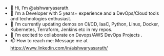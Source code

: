 - 👋 Hi, I’m @aishwaryasarath.
- 👀 I’m a Developer with 5 years+ experience and a DevOps/Cloud tools and technologies enthusiast.
- 🌱 I’m currently updating demos on CI/CD, IaaC, Python, Linux, Docker, Kubernetes, Terraform, Jenkins etc in my repos.
- 💞️ I’m excited to collaborate on Devops/AWS DevOps Projects .
- 📫 How to reach me: Message me at https://www.linkedin.com/in/aishwaryasarath/

<!---
aishwaryasarath/aishwaryasarath is a ✨ special ✨ repository because its `README.md` (this file) appears on your GitHub profile.
You can click the Preview link to take a look at your changes.
--->
